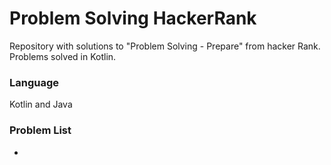 # Problem Solving HackerRank

Repository with solutions to "Problem Solving - Prepare" from hacker Rank. Problems solved in Kotlin. 

### Language

Kotlin and Java

### Problem List

- 
